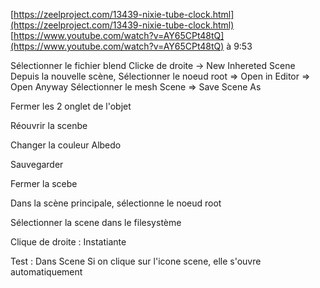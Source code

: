 


[https://zeelproject.com/13439-nixie-tube-clock.html](https://zeelproject.com/13439-nixie-tube-clock.html)
[https://www.youtube.com/watch?v=AY65CPt48tQ](https://www.youtube.com/watch?v=AY65CPt48tQ) à 9:53


Sélectionner le fichier blend
Clicke de droite -> New Inhereted Scene
Depuis la nouvelle scène, Sélectionner le noeud root => Open in Editor => Open Anyway
Sélectionner le mesh
Scene => Save Scene As

Fermer les 2 onglet de l'objet


Réouvrir la scenbe

Changer la couleur Albedo

Sauvegarder


Fermer la scebe


Dans la scène principale, sélectionne le noeud root

Sélectionner la scene dans le filesystème

Clique de droite : Instatiante



Test : 
Dans Scene
Si on clique sur l'icone scene, elle s'ouvre  automatiquement

